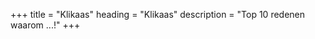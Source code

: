 +++
title       = "Klikaas"
heading     = "Klikaas"
description = "Top 10 redenen waarom ...!"
+++

